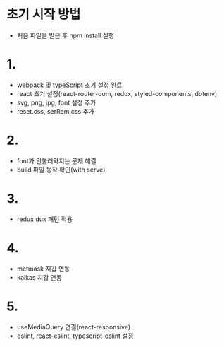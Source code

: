 # 초기 시작 방법

- 처음 파일을 받은 후 npm install 실행

# 1.

- webpack 및 typeScript 초기 설정 완료
- react 초기 설정(react-router-dom, redux, styled-components, dotenv)
- svg, png, jpg, font 설정 추가
- reset.css, serRem.css 추가

# 2.

- font가 안불러와지는 문제 해결
- build 파일 동작 확인(with serve)

# 3.

- redux dux 패턴 적용

# 4.

- metmask 지갑 연동
- kaikas 지갑 연동

# 5.

- useMediaQuery 연결(react-responsive)
- eslint, react-eslint, typescript-eslint 설정
